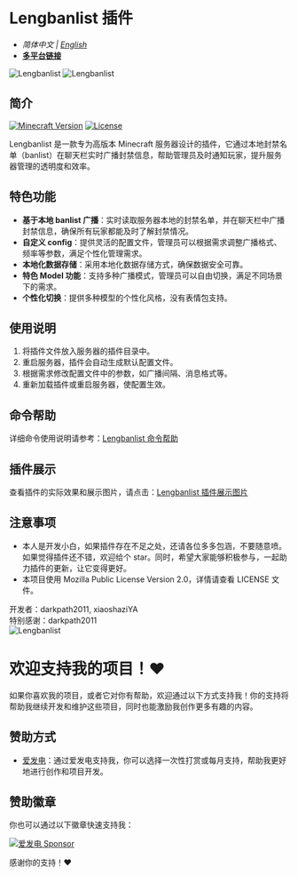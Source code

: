 # Lengbanlist 插件

- *简体中文 | [English](README_en.md)*
- **[多平台链接](readme-website.md)**

![Lengbanlist](https://github.com/LengMC/Lengbanlist/blob/main/Photos/Lengbanlist.png)
![Lengbanlist](https://bstats.org/signatures/bukkit/Lengbanlist.svg)

## 简介
[![Minecraft Version](https://img.shields.io/badge/Minecraft-1.21.x-brightgreen)](https://www.minecraft.net)
[![License](https://img.shields.io/badge/License-MPL2.0-blue)](LICENSE)

Lengbanlist 是一款专为高版本 Minecraft 服务器设计的插件，它通过本地封禁名单（banlist）在聊天栏实时广播封禁信息，帮助管理员及时通知玩家，提升服务器管理的透明度和效率。

## 特色功能
- **基于本地 banlist 广播**：实时读取服务器本地的封禁名单，并在聊天栏中广播封禁信息，确保所有玩家都能及时了解封禁情况。
- **自定义 config**：提供灵活的配置文件，管理员可以根据需求调整广播格式、频率等参数，满足个性化管理需求。
- **本地化数据存储**：采用本地化数据存储方式，确保数据安全可靠。
- **特色 Model 功能**：支持多种广播模式，管理员可以自由切换，满足不同场景下的需求。
- **个性化切换**：提供多种模型的个性化风格，没有表情包支持。

## 使用说明
1. 将插件文件放入服务器的插件目录中。
2. 重启服务器，插件会自动生成默认配置文件。
3. 根据需求修改配置文件中的参数，如广播间隔、消息格式等。
4. 重新加载插件或重启服务器，使配置生效。

## 命令帮助
详细命令使用说明请参考：[Lengbanlist 命令帮助](LengbanlistCommandHelp.md)

## 插件展示
查看插件的实际效果和展示图片，请点击：[Lengbanlist 插件展示图片](Lengbanlist_Images.md)

## 注意事项
- 本人是开发小白，如果插件存在不足之处，还请各位多多包涵，不要随意喷。如果觉得插件还不错，欢迎给个 star。同时，希望大家能够积极参与，一起助力插件的更新，让它变得更好。
- 本项目使用 Mozilla Public License Version 2.0，详情请查看 LICENSE 文件。

开发者：darkpath2011, xiaoshaziYA  
特别感谢：darkpath2011  
![Lengbanlist](https://github.com/LengMC/Lengbanlist/blob/main/Photos/114514.gif)

# 欢迎支持我的项目！❤️

如果你喜欢我的项目，或者它对你有帮助，欢迎通过以下方式支持我！你的支持将帮助我继续开发和维护这些项目，同时也能激励我创作更多有趣的内容。

## 赞助方式
- [爱发电](https://afdian.com/a/lengbanlist)：通过爱发电支持我，你可以选择一次性打赏或每月支持，帮助我更好地进行创作和项目开发。

## 赞助徽章
你也可以通过以下徽章快速支持我：

[![爱发电 Sponsor](https://img.shields.io/badge/%E7%88%B1%E5%8F%91%E7%94%B5-%E6%94%AF%E6%8C%81%E6%88%91-orange)](https://afdian.com/a/lengbanlist)

感谢你的支持！❤️
